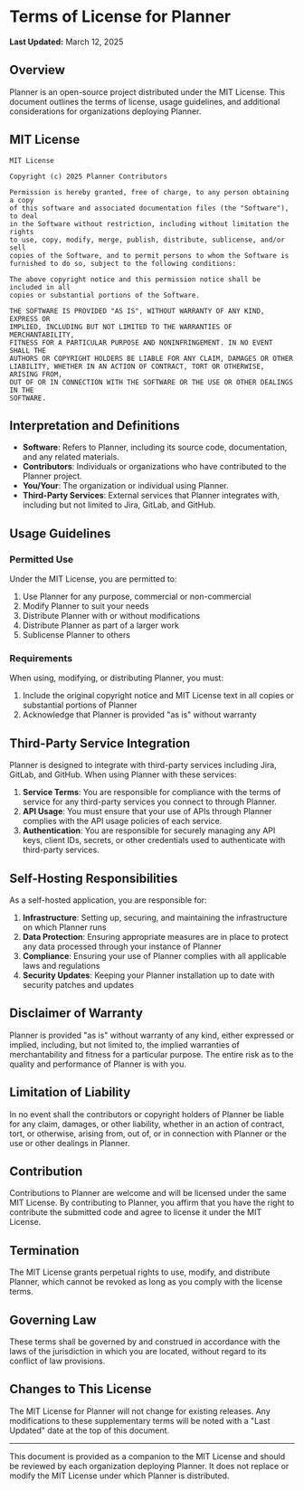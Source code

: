 # Terms of License for Planner

**Last Updated:** March 12, 2025

## Overview

Planner is an open-source project distributed under the MIT License. This document outlines the terms of license, usage guidelines, and additional considerations for organizations deploying Planner.

## MIT License

```
MIT License

Copyright (c) 2025 Planner Contributors

Permission is hereby granted, free of charge, to any person obtaining a copy
of this software and associated documentation files (the "Software"), to deal
in the Software without restriction, including without limitation the rights
to use, copy, modify, merge, publish, distribute, sublicense, and/or sell
copies of the Software, and to permit persons to whom the Software is
furnished to do so, subject to the following conditions:

The above copyright notice and this permission notice shall be included in all
copies or substantial portions of the Software.

THE SOFTWARE IS PROVIDED "AS IS", WITHOUT WARRANTY OF ANY KIND, EXPRESS OR
IMPLIED, INCLUDING BUT NOT LIMITED TO THE WARRANTIES OF MERCHANTABILITY,
FITNESS FOR A PARTICULAR PURPOSE AND NONINFRINGEMENT. IN NO EVENT SHALL THE
AUTHORS OR COPYRIGHT HOLDERS BE LIABLE FOR ANY CLAIM, DAMAGES OR OTHER
LIABILITY, WHETHER IN AN ACTION OF CONTRACT, TORT OR OTHERWISE, ARISING FROM,
OUT OF OR IN CONNECTION WITH THE SOFTWARE OR THE USE OR OTHER DEALINGS IN THE
SOFTWARE.
```

## Interpretation and Definitions

- **Software**: Refers to Planner, including its source code, documentation, and any related materials.
- **Contributors**: Individuals or organizations who have contributed to the Planner project.
- **You/Your**: The organization or individual using Planner.
- **Third-Party Services**: External services that Planner integrates with, including but not limited to Jira, GitLab, and GitHub.

## Usage Guidelines

### Permitted Use

Under the MIT License, you are permitted to:

1. Use Planner for any purpose, commercial or non-commercial
2. Modify Planner to suit your needs
3. Distribute Planner with or without modifications
4. Distribute Planner as part of a larger work
5. Sublicense Planner to others

### Requirements

When using, modifying, or distributing Planner, you must:

1. Include the original copyright notice and MIT License text in all copies or substantial portions of Planner
2. Acknowledge that Planner is provided "as is" without warranty

## Third-Party Service Integration

Planner is designed to integrate with third-party services including Jira, GitLab, and GitHub. When using Planner with these services:

1. **Service Terms**: You are responsible for compliance with the terms of service for any third-party services you connect to through Planner.
2. **API Usage**: You must ensure that your use of APIs through Planner complies with the API usage policies of each service.
3. **Authentication**: You are responsible for securely managing any API keys, client IDs, secrets, or other credentials used to authenticate with third-party services.

## Self-Hosting Responsibilities

As a self-hosted application, you are responsible for:

1. **Infrastructure**: Setting up, securing, and maintaining the infrastructure on which Planner runs
2. **Data Protection**: Ensuring appropriate measures are in place to protect any data processed through your instance of Planner
3. **Compliance**: Ensuring your use of Planner complies with all applicable laws and regulations
4. **Security Updates**: Keeping your Planner installation up to date with security patches and updates

## Disclaimer of Warranty

Planner is provided "as is" without warranty of any kind, either expressed or implied, including, but not limited to, the implied warranties of merchantability and fitness for a particular purpose. The entire risk as to the quality and performance of Planner is with you.

## Limitation of Liability

In no event shall the contributors or copyright holders of Planner be liable for any claim, damages, or other liability, whether in an action of contract, tort, or otherwise, arising from, out of, or in connection with Planner or the use or other dealings in Planner.

## Contribution

Contributions to Planner are welcome and will be licensed under the same MIT License. By contributing to Planner, you affirm that you have the right to contribute the submitted code and agree to license it under the MIT License.

## Termination

The MIT License grants perpetual rights to use, modify, and distribute Planner, which cannot be revoked as long as you comply with the license terms.

## Governing Law

These terms shall be governed by and construed in accordance with the laws of the jurisdiction in which you are located, without regard to its conflict of law provisions.

## Changes to This License

The MIT License for Planner will not change for existing releases. Any modifications to these supplementary terms will be noted with a "Last Updated" date at the top of this document.

---

This document is provided as a companion to the MIT License and should be reviewed by each organization deploying Planner. It does not replace or modify the MIT License under which Planner is distributed.